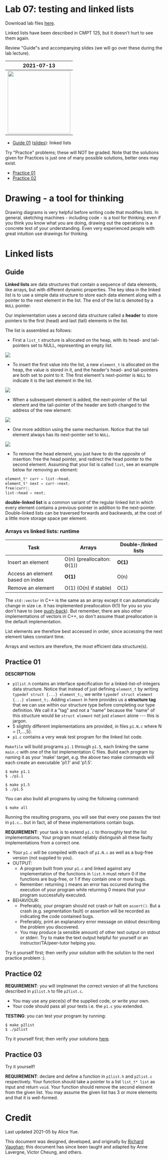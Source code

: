 # Lab 07: testing and linked lists

Download lab files [here](./files.zip).

Linked lists have been described in CMPT 125, but it doesn't hurt to see them again.

Review "Guide"s and accompanying slides (we will go over these during the lab lecture).

| 2021-07-13 |
|----|
| <a href="http://www.youtube.com/watch?feature=player_embedded&v=LB3-cP8yevQ" target="_blank"><img src="http://img.youtube.com/vi/LB3-cP8yevQ/0.jpg" alt="" width="200" border="0"/></a> |

- [Guide 01](#guide) ([slides](https://docs.google.com/presentation/d/1vnvehN4mntZ2GOt0aA_seKMoLQxhZ9HcNeEPOD2gdGU/edit?usp=sharing)): linked lists

Try "Practice" problems; these will NOT be graded. Note that the solutions given for Practices is just one of many possible solutions, better ones may exist.
- [Practice 01](#practice-01)
- [Practice 02](#practice-02)

# Drawing - a tool for thinking

Drawing diagrams is very helpful before writing code that modifies lists. In general, sketching machines - including code - is a tool for thinking; even if you think you know what you are doing, drawing out the operations is a concrete test of your understanding. Even very experienced people with great intuition use drawings for thinking.

# Linked lists

## Guide

**Linked lists** are data structures that contain a sequence of data elements, like arrays, but with different dynamic properties. The key idea in the linked list is to use a simple data structure to store each data element along with a pointer to the next element in the list. The end of the list is denoted by a `NULL` pointer.

Our implementation uses a second data structure called a **header** to store pointers to the first (head) and last (tail) elements in the list.

The list is assembled as follows:

- First a `list_t` structure is allocated on the heap, with its head- and tail-pointers set to NULL, representing an empty list.

![](./img/list1.png)

- To insert the first value into the list, a new `element_t` is allocated on the heap, the value is stored in it, and the header's head- and tail-pointers are both set to point to it. The first element's next-pointer is `NULL` to indicate it is the last element in the list.

![](./img/list2.png)

- When a subsequent element is added, the next-pointer of the tail element and the tail-pointer of the header are both changed to the address of the new element:

![](./img/list3.png)

- One more addition using the same mechanism. Notice that the tail element always has its next-pointer set to `NULL`.

![](./img/list4.png)

- To remove the head element, you just have to do the opposite of insertion: free the head pointer, and redirect the head pointer to the second element. Assuming that your list is called `list`, see an example below for removing an element:

```C
element_t* curr = list->head;
element_t* next = curr->next;
free(curr);
list->head = next;
```


**double-linked list** is a common variant of the regular linked list in which every element contains a previous-pointer in addition to the next-pointer. Double-linked lists can be traversed forwards and backwards, at the cost of a little more storage space per element.

### Arrays vs linked lists: runtime

| Task                             | Arrays                | Double-/linked lists |
|----------------------------------|-----------------------|----------------------|
| Insert an element                | O(n) (preallocaiton: Θ(1)) | **O(1)**        |
| Access an element based on index | **O(1)**              | O(n)                 |
| Remove an element                | O(1) (O(n) if stable) | O(1)                 |

The `std::vector` in C++ is the same as an array except it can automatically change in size i.e. it has implemented preallocation Θ(1) for you so you don't have to (see [push-back](https://www.cplusplus.com/vector::push_back)). But remember, there are also other implementations of vectors in C++, so don't assume thaat preallocation is the default implementation.

List elements are therefore best accessed in order, since accessing the next element takes constant time.

Arrays and vectors are therefore, the most efficient data structure(s).

## Practice 01

**DESCRIPTION**:
- `p1list.h` contains an interface specification for a linked-list-of-integers data structure. Notice that instead of just defining `element_t` by writing `typedef struct {...} element_t;`, we write `typedef struct element {...} element_t;`. Adding `element` in here provides us a **structure tag** that we can use within our structure type before completing our type definition. We call it a "tag" and not a "name" because the "name" of this structure would be `struct element` not just `element` alone --- this is jargon.
- 5 slightly different implementations are provided, in files `p1.N.c` where N = [1,...,5].
- `p1.c` contains a very weak test program for the linked list code.

`Makefile` will build programs `p1.1` through `p1.5`, each linking the same `main.c` with one of the list implementation C files. Build each program by naming it as your 'make' target, e.g. the above two make commands will each create an executable 'p1.1' and 'p1.5'.

```
$ make p1.1
$ ./p1.1

$ make p1.5
$ ./p1.5
```

You can also build all programs by using the following command:

```
$ make all
```

Running the resulting programs, you will see that every one passes the test in `p1.c`... but in fact, all of these implementations contain bugs.

**REQUIREMENT**: your task is to extend `p1.c` to thoroughly test the list implementations. Your program must reliably distinguish all these faulty implementations from a correct one.
- Your `p1.c` will be compiled with each of `p1.N.c` as well as a bug-free version (not supplied to you).
- OUTPUT: 
    - A program built from your `p1.c` and linked against any implementation of the functions in `list.h` must return 0 if the functions are bug-free, or 1 if they contain one or more bugs.
    - Remember: returning `1` means an error has occured during the execution of your program while returning 0 means that your program successfully executed.
- BEHAVIOUR:
    - Preferably, your program should not crash or halt on `assert()`. But a crash (e.g. segmentation fault) or assertion will be recorded as indicating the code contained bugs.
    - Preferably, print an explanatory error message on stdout describing the problem you discovered.
    - You may produce (a sensible amount) of other text output on stdout or stderr. Try to make the text output helpful for yourself or an instructor/TA/peer-tutor helping you.

Try it yourself first; then verify your solution with the solution to the next practice problem :).


## Practice 02

**REQUIREMENT**: you will implmenet the correct version of all the functions described in `p1list.h` to file `p2list.c`.
- You may use any piece(s) of the supplied code, or write your own.
- Your code should pass all your tests i.e. the `p1.c` you extended.

**TESTING**: you can test your program by running:
```
$ make p2list
$ ./p2list
```

Try it yourself first; then verify your solutions [here](./files/solution/p2list.c).

## Practice 03

Try it yourself!

**REQUIREMENT**: declare and define a function in `p1list.h` and `p2list.c` respectively. Your function should take a pointer to a list `list_t* list` as input and return `void`. Your function should remove the second element from the given list. You may assume the given list has 3 or more elements and that it is well-formed.

# Credit

Last updated 2021-05 by Alice Yue. 

This document was designed, developed, and originally by [Richard Vaughan](https://rtv.github.io/); this document has since been taught and adapted by Anne Lavergne, Victor Cheung, and others.
